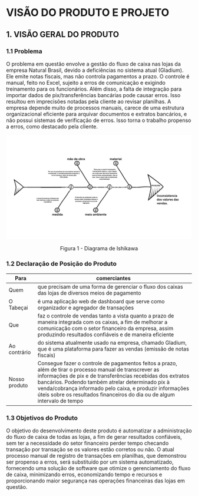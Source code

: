 # VISÃO DO PRODUTO E PROJETO

## 1. VISÃO GERAL DO PRODUTO

### 1.1 Problema

O problema em questão envolve a gestão do fluxo de caixa nas lojas da empresa Natural Brasil, devido a deficiências no sistema atual (Gladium). Ele emite notas fiscais, mas não controla pagamentos a prazo. O controle é manual, feito no Excel, sujeito a erros de comunicação e exigindo treinamento para os funcionários. Além disso, a falta de integração para importar dados de pix/transferências bancárias pode causar erros. Isso resultou em imprecisões notadas pela cliente ao revisar planilhas. A empresa depende muito de processos manuais, carece de uma estrutura organizacional eficiente para arquivar documentos e extratos bancários, e não possui sistemas de verificação de erros. Isso torna o trabalho propenso a erros, como destacado pela cliente.

![Diagrama de Ishikawa](assets/ishikawa.png)

<center>

Figura 1 - Diagrama de Ishikawa

</center>

### 1.2 Declaração de Posição do Produto

| Para          | comerciantes                                                                                                                                                                                                                                                                                                                                                        |
| ------------- | ------------------------------------------------------------------------------------------------------------------------------------------------------------------------------------------------------------------------------------------------------------------------------------------------------------------------------------------------------------------- |
| Quem          | que precisam de uma forma de gerenciar o fluxo dos caixas das lojas de diversos meios de pagamento                                                                                                                                                                                                                                                                  |
| O Tabeçai     | é uma aplicação web de dashboard que serve como organizador e agregador de transações                                                                                                                                                                                                                                                                               |
| Que           | faz o controle de vendas tanto a vista quanto a prazo de maneira integrada com os caixas, a fim de melhorar a comunicação com o setor financeiro da empresa, assim produzindo resultados confiáveis e de maneira eficiente                                                                                                                                          |
| Ao contrário  | do sistema atualmente usado na empresa, chamado Gladium, que é uma plataforma para fazer as vendas (emissão de notas fiscais)                                                                                                                                                                                                                                       |
| Nosso produto | Consegue fazer o controle de pagamentos feitos a prazo, além de tirar o processo manual de transcrever as informações de pix e de transferências recebidas dos extratos bancários. Podendo também atrelar determinado pix à venda/cobrança informado pelo caixa, e produzir informações úteis sobre os resultados financeiros do dia ou de algum intervalo de tempo |

### 1.3 Objetivos do Produto

O objetivo do desenvolvimento deste produto é automatizar a administração do fluxo de caixa de todas as lojas, a fim de gerar resultados confiáveis, sem ter a necessidade do setor financeiro perder tempo checando transação por transação se os valores estão corretos ou não. O atual processo manual de registro de transações em planilhas, que demonstrou ser propenso a erros, será substituído por um sistema automatizado, fornecendo uma solução de software que otimize o gerenciamento do fluxo de caixa, minimizando erros, economizando tempo e recursos e proporcionando maior segurança nas operações financeiras das lojas em questão.

